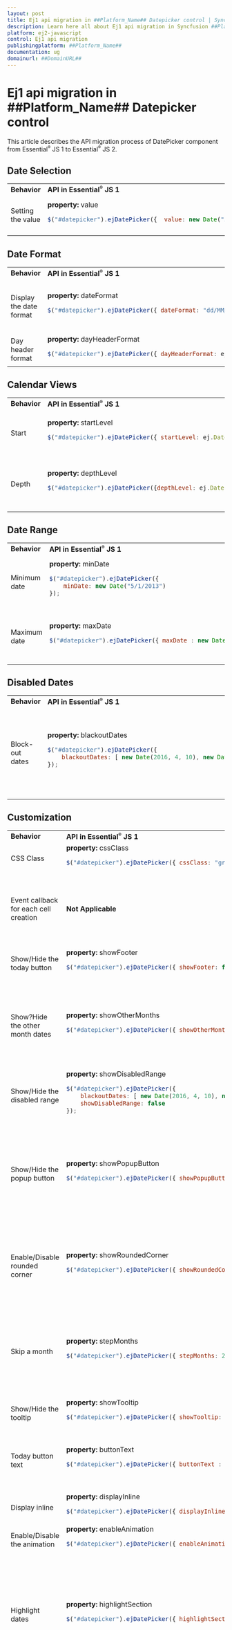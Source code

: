 ```yaml
---
layout: post
title: Ej1 api migration in ##Platform_Name## Datepicker control | Syncfusion
description: Learn here all about Ej1 api migration in Syncfusion ##Platform_Name## Datepicker control of Syncfusion Essential JS 2 and more.
platform: ej2-javascript
control: Ej1 api migration 
publishingplatform: ##Platform_Name##
documentation: ug
domainurl: ##DomainURL##
---
```


# Ej1 api migration in ##Platform_Name## Datepicker control

This article describes the API migration process of DatePicker component from Essential<sup style="font-size:70%">&reg;</sup> JS 1 to Essential<sup style="font-size:70%">&reg;</sup> JS 2.

## Date Selection

<!-- markdownlint-disable MD033 -->
<table>
<tr>
<td>
<b>Behavior</b>
</td>
<td>
<b>API in Essential<sup style="font-size:70%">&reg;</sup> JS 1</b>
</td>
<td>
<b>API in Essential<sup style="font-size:70%">&reg;</sup> JS 2</b>
</td>
</tr>
<tr>
<td>
Setting the value
</td>
<td>
<b>property:</b> value

```javascript
$("#datepicker").ejDatePicker({  value: new Date("5/5/2014") });
```

</td>
<td>
<b>property:</b> value

```javascript
var datepicker = new ej.calendars.DatePicker({ value: new Date("05/11/2017")});
datepicker.appendTo('#datepicker');
```

</td>
</tr>
</table>

## Date Format

<!-- markdownlint-disable MD033 -->
<table>
<tr>
<td>
<b>Behavior</b>
</td>
<td>
<b>API in Essential<sup style="font-size:70%">&reg;</sup> JS 1</b>
</td>
<td>
<b>API in Essential<sup style="font-size:70%">&reg;</sup> JS 2</b>
</td>
</tr>
<tr>
<td>
Display the date format
</td>
<td>
<b>property:</b> dateFormat

```javascript
$("#datepicker").ejDatePicker({ dateFormat: "dd/MM/yyyy"});
```

</td>
<td>
<b>property:</b> format

```javascript
var datepicker = new ej.calendars.DatePicker({
    value: new Date("05/11/2017");
    format: 'yyyy-MM-dd'});
datepicker.appendTo('#element');
```

</td>
</tr>
<tr>
<td>
Day header format
</td>
<td>
<b>property:</b> dayHeaderFormat

```javascript
$("#datepicker").ejDatePicker({ dayHeaderFormat: ej.DatePicker.Header.Short});
```

</td>
<td>
<b>Not Applicable</b>
</td>
</tr>
</table>

## Calendar Views

<!-- markdownlint-disable MD033 -->
<table>
<tr>
<td>
<b>Behavior</b>
</td>
<td>
<b>API in Essential<sup style="font-size:70%">&reg;</sup> JS 1</b>
</td>
<td>
<b>API in Essential<sup style="font-size:70%">&reg;</sup> JS 2</b>
</td>
</tr>
<tr>
<td>
Start
</td>
<td>
<b>property:</b> startLevel

```javascript
$("#datepicker").ejDatePicker({ startLevel: ej.DatePicker.Level.Year});
```

</td>
<td>
<b>property:</b> start

```javascript
var datepicker = new ej.calendars.DatePicker({
    start:'Decade'});
datepicker.appendTo('#element');
```

</td>
</tr>
<tr>
<td>
Depth
</td>
<td>
<b>property:</b> depthLevel

```javascript
$("#datepicker").ejDatePicker({depthLevel: ej.DatePicker.Level.Year});
```

</td>
<td>
<b>property:</b> depth

```javascript
var datepicker = new ej.calendars.DatePicker({
    depth:'Year'
});
datepicker.appendTo('#element');
```

</td>
</tr>
</table>

## Date Range

<!-- markdownlint-disable MD033 -->
<table>
<tr>
<td>
<b>Behavior</b>
</td>
<td>
<b>API in Essential<sup style="font-size:70%">&reg;</sup> JS 1</b>
</td>
<td>
<b>API in Essential<sup style="font-size:70%">&reg;</sup> JS 2</b>
</td>
</tr>
<tr>
<td>
Minimum date
</td>
<td>
<b>property:</b> minDate

```javascript
$("#datepicker").ejDatePicker({
    minDate: new Date("5/1/2013")
});
```

</td>
<td>
<b>property:</b> min

```javascript
var datepicker = new ej.calendars.DatePicker({
    min: new Date("5/1/2013")
});
datepicker.appendTo('#element');
```

</td>
</tr>
<tr>
<td>
Maximum date
</td>
<td>
<b>property:</b> maxDate

```javascript
$("#datepicker").ejDatePicker({ maxDate : new Date("5/30/2015")});
```

</td>
<td>
<b>property:</b> max

```javascript
var datepicker = new ej.calendars.DatePicker({
    max : new Date("5/30/2015")
});
datepicker.appendTo('#element');
```

</td>
</tr>
</table>

## Disabled Dates

<!-- markdownlint-disable MD033 -->
<table>
<tr>
<td>
<b>Behavior</b>
</td>
<td>
<b>API in Essential<sup style="font-size:70%">&reg;</sup> JS 1</b>
</td>
<td>
<b>API in Essential<sup style="font-size:70%">&reg;</sup> JS 2</b>
</td>
</tr>
<tr>
<td>
Block-out dates
</td>
<td>
<b>property:</b> blackoutDates

```javascript
$("#datepicker").ejDatePicker({
    blackoutDates: [ new Date(2016, 4, 10), new Date(2016, 4, 15), new Date(2016, 4, 20), new Date(2016, 4, 22), new Date(2016, 5, 12), new Date(2016, 5, 24)]
});
```

</td>
<td>
<b>Can be achieved by</b>

```javascript
var datepicker = new ej.calendars.DatePicker({
    renderDayCell: disableDate
});
datepicker.appendTo('#element');
function disableDate(args) {
    if (args.date.getDay() === 0 || args.date.getDay() === 6) {
        args.isDisabled = true;  
    }
}
```

</td>
</tr>
</table>

## Customization

<!-- markdownlint-disable MD033 -->
<table>
<tr>
<td>
<b>Behavior</b>
</td>
<td>
<b>API in Essential<sup style="font-size:70%">&reg;</sup> JS 1</b>
</td>
<td>
<b>API in Essential<sup style="font-size:70%">&reg;</sup> JS 2</b>
</td>
</tr>
<tr>
<td>
CSS Class
</td>
<td>
<b>property:</b> cssClass

```javascript
$("#datepicker").ejDatePicker({ cssClass: "gradient-lime"});
```

</td>
<td>
<b>property:</b> cssClass

```javascript
var datepicker = new ej.calendars.DatePicker({ cssClass: 'e-custom-style'});datepicker.appendTo('#element');
```

</td>
</tr>
<tr>
<td>
Event callback for each cell creation
</td>
<td>
<b>Not Applicable</b>
</td>
<td>
<b>Event:</b> renderDayCell

```javascript
var datepicker = new ej.calendars.DatePicker({
    renderDayCell: onRenderCell
});
datepicker.appendTo('#element');

function onRenderCell(args) {/*code block*/}
```

</td>
</tr>
<tr>
<td>
Show/Hide the today button
</td>
<td>
<b>property:</b> showFooter

```javascript
$("#datepicker").ejDatePicker({ showFooter: false});
```

</td>
<td>
<b>property:</b> showTodayButton

```javascript
var datepicker = new ej.calendars.DatePicker({ showTodayButton: false});
datepicker.appendTo('#element');
```

</td>
</tr>
<tr>
<td>
Show?Hide the other month dates
</td>
<td>
<b>property:</b> showOtherMonths

```javascript
$("#datepicker").ejDatePicker({ showOtherMonths: false});
```

</td>
<td>
<b></b>

```javascript
var datepicker = new ej.calendars.DatePicker();
datepicker.appendTo('#element');
```

```
.e-datepicker .e-calendar .e-content tr.e-month-hide,.e-datepicker .e-calendar .e-content td.e-other-month > .e-day {
    visibility: none;
}
.e-datepicker .e-calendar .e-content td.e-month-hide,.e-datepicker .e-calendar .e-content td.e-other-month {
    pointer-events: none;
    touch-action: none;
}
```

</td>
</tr>
<tr>
<td>
Show/Hide the disabled range
</td>
<td>
<b>property:</b> showDisabledRange

```javascript
$("#datepicker").ejDatePicker({
    blackoutDates: [ new Date(2016, 4, 10), new Date(2016, 4, 15), new Date(2016, 4, 20), new Date(2016, 4, 22), new Date(2016, 5, 12), new Date(2016, 5, 24)]
    showDisabledRange: false
});
```

</td>
<td>
<b>Not Applicable</b>
</td>
</tr>
<tr>
<td>
Show/Hide the popup button
</td>
<td>
<b>property:</b> showPopupButton

```javascript
$("#datepicker").ejDatePicker({ showPopupButton: false});
```

</td>
<td>
<b>Can be achieved by</b>

```javascript
var datepicker = new ej.calendars.DatePicker({
    focus: onFocus
});
datepicker.appendTo('#element');
function onFocus(args) {
    datepicker.show();
}
```

```
.e-control-wrapper .e-input-group-icon.e-date-icon {
    display: none;
}
```

</td>
</tr>
<tr>
<td>
Enable/Disable rounded corner
</td>
<td>
<b>property:</b> showRoundedCorner

```javascript
$("#datepicker").ejDatePicker({ showRoundedCorner: true});
```

</td>
<td>
<b>Can be achieved by</b>

```javascript
var datepicker = new ej.calendars.DatePicker({
    cssClass: 'e-custom-style'
});
datepicker.appendTo('#element');
```

```
.e-control-wrapper.e-custom-style.e-date-wrapper.e-input-group {
    border-radius: 4px;
}
```

</td>
</tr>
<tr>
<td>
Skip a month
</td>
<td>
<b>property:</b> stepMonths

```javascript
$("#datepicker").ejDatePicker({ stepMonths: 2});
```

</td>
<td>
<b>Can be achieved by</b>

```javascript
var datepicker = new ej.calendars.DatePicker({
    value: new Date("09/04/2018"),
    open:onOpen
});
datepicker.appendTo('#element');

function onOpen(args) {
    datepicker.navigateTo('Year', new Date("03/18/2018"));
}
```

</td>
</tr>
<tr>
<td>
Show/Hide the tooltip
</td>
<td>
<b>property:</b> showTooltip

```javascript
$("#datepicker").ejDatePicker({ showTooltip: false});
```

</td>
<td>
<b>Not Applicable</b>
</td>
</tr>
<tr>
<td>
Today button text
</td>
<td>
<b>property:</b> buttonText

```javascript
$("#datepicker").ejDatePicker({ buttonText : "Now"});
```

</td>
<td>
<b>Can be achieved by</b>

```javascript
L10n.load({  'en': { 'datepicker': {today:'Now' }  }});
var datepicker = new ej.calendars.DatePicker({
    locale: 'en'
});
datepicker.appendTo('#element');
```

</td>
</tr>
<tr>
<td>
Display inline
</td>
<td>
<b>property:</b> displayInline

```javascript
$("#datepicker").ejDatePicker({ displayInline: true});
```

</td>
<td>
<b>Not Applicable</b>
</td>
</tr>
<tr>
<td>
Enable/Disable the animation
</td>
<td>
<b>property:</b> enableAnimation

```javascript
$("#datepicker").ejDatePicker({ enableAnimation : false});
```

</td>
<td>
<b>Not Applicable</b>
</td>
</tr>
<tr>
<td>
Highlight dates
</td>
<td>
<b>property:</b> highlightSection

```javascript
$("#datepicker").ejDatePicker({ highlightSection: "week"});
```

</td>
<td>
<b>Can be achieved by</b>

```javascript
var datepicker = new ej.calendars.DatePicker({
    renderDayCell: highlightDate
});
datepicker.appendTo('#element');
function highlightDate(args) {
    if (args.date.getDate() === 10) {
      args.element.classList.add('e-highlightweekend');
    }
}
```

```
.e-highlightweekend {
    background-color: #cfe9f3;
}
```

</td>
</tr>
<tr>
<td>
Highlight weekend
</td>
<td>
<b>property:</b> highlightWeekend

```javascript
$("#datepicker").ejDatePicker({ highlightWeekend : true});
```

</td>
<td>

<b>Can be achieved by</b>

```javascript
var datepicker = new ej.calendars.DatePicker({
    renderDayCell: highlightDate
});
datepicker.appendTo('#element');
function highlightDate(args) {
    if (args.date.getDay() === 0 || args.date.getDay() === 6) {
      args.element.classList.add('e-highlightweekend');
    }
}
```

```
.e-highlightweekend {
    background-color: #cfe9f3;
}
```

</td>
</tr>
<tr>
<td>
Tooltip format
</td>
<td>
<b>property:</b> tooltipFormat

```javascript
$("#datepicker").ejDatePicker({ tooltipFormat : "dd/MM/yyyy"});
```

</td>
<td>
<b>Not Applicable</b>
</td>
</tr>
<tr>
<td>
Special Dates
</td>
<td>
<b>property:</b> specialDates

```javascript
specialDays = [ { date: new Date(2018, 09, 08), tooltip: "In Australia", iconClass: "flags sprite-Australia" }, { date: new Date(2018, 09, 21), tooltip: "In France", iconClass: "flags sprite-France" }]

$("#datepicker").ejDatePicker({ specialDates: specialDays});
```

</td>
<td>
<b>Can be achieved by</b>

```javascript
var datepicker = new ej.calendars.DatePicker({
    renderDayCell: customDates,
    value: new Date('5/5/2017')
});
datepicker.appendTo('#element');
function customDates(args) {
    if (args.date.getDate() === 10) {
        var span = document.createElement('span');
        span.setAttribute('class', 'e-icons highlight');   args.element.firstElementChild.setAttribute('title', 'Birthday !');   args.element.setAttribute('title', 'Birthday !');
        args.element.setAttribute('data-val', 'Birthday !');
        args.element.appendChild(span);
    }
}
```

</td>
</tr>
<tr>
<td>
FocusIn event
</td>
<td>
<b>Event:</b> focusIn

```javascript
$("#datepicker").ejDatePicker({
    focusIn: function (args) {/*code block*/}
});
```

</td>
<td>
<b>Event:</b> focus

```javascript
var datepicker = new ej.calendars.DatePicker({
    focus: onFocus
});
datepicker.appendTo('#element');
function onFocus(args){ /*code block*/}
```

</td>
</tr>
<tr>
<td>
FocusOut event
</td>
<td>
<b>Event:</b> focusOut

```javascript
$("#datepicker").ejDatePicker({ focusOut: function (args) { /*code block*/}});
```

</td>
<td>
<b>Event:</b> blur

```javascript
var datepicker = new ej.calendars.DatePicker({
    blur: onBlur
});
datepicker.appendTo('#element');
function onBlur(args){ /*code block*/}
```

</td>
</tr>
<tr>
<td>
FocusIn method
</td>
<td>
<b>Not Applicable</b>
</td>
<td>
<b>Method:</b> focusIn()

```javascript
var datepicker = new ej.calendars.DatePicker({
    placeholder: 'Enter date'
});
datepicker.appendTo('#element');
datepicker.focusIn();
```

</td>
</tr>
<tr>
<td>
FocusOut method
</td>
<td>
<b>Not Applicable</b>
</td>
<td>
<b>Method:</b> focusOut()

```javascript
var datepicker = new ej.calendars.DatePicker({
    placeholder: 'Enter date'
});
datepicker.appendTo('#element');
datepicker.focusOut();
```

</td>
</tr>
<tr>
<td>
Prevent popup close
</td>
<td>
<b>Not Applicable</b>
</td>
<td>
<b>Event:</b> close

```javascript
var datepicker = new ej.calendars.DatePicker({
    close: function (args) {
        args.preventDefault();
    }
});
datepicker.appendTo('#element');
datepicker.show();
```

</td>
</tr>
<tr>
<td>
Prevent popup open
</td>
<td>
<b>Not Applicable</b>
</td>
<td>
<b>Event:</b> open

```javascript
var datepicker = new ej.calendars.DatePicker({
    open: function (args) {
        args.preventDefault();
    }
});
datepicker.appendTo('#element');
```

</td>
</tr>
</table>

## Accessibility

<!-- markdownlint-disable MD033 -->
<table>
<tr>
<td>
<b>Behavior</b>
</td>
<td>
<b>API in Essential<sup style="font-size:70%">&reg;</sup> JS 1</b>
</td>
<td>
<b>API in Essential<sup style="font-size:70%">&reg;</sup> JS 2</b>
</td>
</tr>
<tr>
<td>
Enable/Disable the RTL
</td>
<td>
<b>property:</b> enableRTL

```javascript
$("#datepicker").ejDatePicker({
    enableRTL : true
});
```

</td>
<td>
<b>property:</b> enableRtl

```javascript
var datepicker = new ej.calendars.DatePicker({
    enableRtl : true
});
datepicker.appendTo('#element');
```

</td>
</tr>
</table>

## Persistence

<!-- markdownlint-disable MD033 -->
<table>
<tr>
<td>
<b>Behavior</b>
</td>
<td>
<b>API in Essential<sup style="font-size:70%">&reg;</sup> JS 1</b>
</td>
<td>
<b>API in Essential<sup style="font-size:70%">&reg;</sup> JS 2</b>
</td>
</tr>
<tr>
<td>
Enable Persistence
</td>
<td>
<b>property:</b> enablePersistence

```javascript
$("#datepicker").ejDatePicker({enablePersistence : true});
```

</td>
<td>
<b>property:</b> enablePersistence

```javascript
var datepicker = new ej.calendars.DatePicker({
    enablePersistence : true
});
datepicker.appendTo('#element');
```

</td>
</tr>
</table>

## Validation

<!-- markdownlint-disable MD033 -->
<table>
<tr>
<td>
<b>Behavior</b>
</td>
<td>
<b>API in Essential<sup style="font-size:70%">&reg;</sup> JS 1</b>
</td>
<td>
<b>API in Essential<sup style="font-size:70%">&reg;</sup> JS 2</b>
</td>
</tr>
<tr>
<td>
Validation rules
</td>
<td>
<b>property:</b> validationRules

```javascript
$("#datepicker").ejDatePicker({ validationRules:{ required:true }});
```

</td>
<td>
<b>Can be achieved by</b>

```javascript
var datepicker = new ej.calendars.DatePicker({
    placeholder: 'Enter date'
});
datepicker.appendTo('#element');
var options = {  rules: {   'datevalue': {    required: true }} }
var formObject: FormValidator = new FormValidator('#form-element', options);
```

</td>
</tr>
<tr>
<td>
Validation message
</td>
<td>
<b>property:</b> validationMessage

```javascript
$("#datepicker").ejDatePicker({
    validationRules:{ required:true },
    validationMessage:{ required: "Required Date value"}
});
```

</td>
<td>
<b>Can be achieved by</b>

```javascript
var datepicker = new ej.calendars.DatePicker({
    placeholder: 'Enter date'
});

var options = {
    rules: {
        'datevalue': {    required: [true, 'Date value required'] }
    },
    customPlacement: function (inputElement, errorElement) {
        inputElement.parentElement.parentElement.appendChild(errorElement);
    }
};
    var formObject = new ej.inputs.FormValidator('#form-element', options);
    datepicker.appendTo('#element');
```

</td>
</tr>
</table>

## Common

<!-- markdownlint-disable MD033 -->
<table>
<tr>
<td>
<b>Behavior</b>
</td>
<td>
<b>API in Essential<sup style="font-size:70%">&reg;</sup> JS 1</b>
</td>
<td>
<b>API in Essential<sup style="font-size:70%">&reg;</sup> JS 2</b>
</td>
</tr>
<tr>
<td>
Width
</td>
<td>
<b>property:</b> width

```javascript
$("#datepicker").ejDatePicker({ width: 200});
```

</td>
<td>
<b>property:</b> width

```javascript
var datepicker = new ej.calendars.DatePicker({ width: '200px'});
datepicker.appendTo('#element');
```

</td>
</tr>
<tr>
<td>
Readonly
</td>
<td>
<b>property:</b> readOnly

```javascript
$("#datepicker").ejDatePicker({ readOnly : true});
```

</td>
<td>
<b>property:</b> readonly

```javascript
var datepicker = new ej.calendars.DatePicker({
    readonly:true,
    value:new Date()
});
datepicker.appendTo('#element');
```

</td>
</tr>
<tr>
<td>
Show/Hide the Clear Button
</td>
<td>
<b>Not Applicable</b>
</td>
<td>
<b>property:</b> showClearButton

```javascript
var datepicker = new ej.calendars.DatePicker({ showClearButton: true});
datepicker.appendTo('#element');
```

</td>
</tr>
<tr>
<td>
Height
</td>
<td>
<b>property:</b> height

```javascript
$("#datepicker").ejDatePicker({ height: 35});
```

</td>
<td>
<b>Can be achieved by</b>

```javascript
var datepicker = new ej.calendars.DatePicker({cssClass: 'e-custom-style'});
datepicker.appendTo('#element');
```

```
.e-control-wrapper.e-custom-style.e-date-wrapper.e-input-group{ height: 35px;}
```

</td>
</tr>
<tr>
<td>
Html Attributes
</td>
<td>
<b>property:</b> htmlAttributes

```javascript
$("#datepicker").ejDatePicker({ htmlAttributes : {required:"required"}});
```

</td>
<td>
<b>Not Applicable</b>
</td>
</tr>
<tr>
<td>
Enable/Disable the Week Number
</td>
<td>
<b>property:</b> weekNumber

```javascript
$("#datepicker").ejDatePicker({ weekNumber : true});
```

</td>
<td>
<b>property:</b> weekNumber

```javascript
var datepicker = new ej.calendars.DatePicker({ weekNumber:true});
datepicker.appendTo('#element');
```

</td>
</tr>
<tr>
<td>
Watermark text
</td>
<td>
<b>property:</b> watermarkText

```javascript
$("#datepicker").ejDatePicker({ watermarkText: "Enter date"});
```

</td>
<td>
<b>property:</b> placeholder

```javascript
var datepicker = new ej.calendars.DatePicker({ placeholder: 'Enter date'});
datepicker.appendTo('#element');
```

</td>
</tr>
<tr>
<td>
Disable/Enable
</td>
<td>
<b>property:</b> enabled

```javascript
$("#datepicker").ejDatePicker({ enabled: false});
```

</td>
<td>
<b>property:</b> enabled

```javascript
var datepicker = new ej.calendars.DatePicker({enabled:false});
datepicker.appendTo('#element');
```

</td>
</tr>
<tr>
<td>
Disable the DatePicker
</td>
<td>
<b>Method:</b> disable()

```javascript
$("#datepicker").ejDatePicker();
var dateObj = $("#datepicker").data("ejDatePicker");
dateObj.disable();
```

</td>
<td>
<b>Not Applicable</b>
</td>
</tr>
<tr>
<td>
Enable the DatePicker
</td>
<td>
<b>Method:</b> enable()

```javascript
$("#datepicker").ejDatePicker();
var dateObj = $("#datepicker").data("ejDatePicker");
dateObj.enable();
```

</td>
<td>
<b>Not Applicable</b>
</td>
</tr>
<tr>
<td>
Enable/Disable the textbox editing
</td>
<td>
<b>property:</b> allowEdit

```javascript
$("#datepicker").ejDatePicker({ allowEdit : true});
```

</td>
<td>
<b>property:</b> allowEdit

```javascript
var datepicker = new ej.calendars.DatePicker({ allowEdit : true});
datepicker.appendTo('#element');
```

</td>
</tr>
<tr>
<td>
zIndex
</td>
<td>
<b>Not Applicable</b>
</td>
<td>
<b>property:</b> zIndex

```javascript
var datepicker = new ej.calendars.DatePicker({ zIndex: 100});
datepicker.appendTo('#element');
```

</td>
</tr>
<tr>
<td>
Specify the placeholder text behavior
</td>
<td>
<b>Not Applicable</b>
</td>
<td>
<b>property:</b> floatLabelType

```javascript
var datepicker = new ej.calendars.DatePicker({
    placeholder: 'Enter date',
    floatLabelType: 'Auto'
});
datepicker.appendTo('#element');
```

</td>
</tr>
</table>

## Globalization

<!-- markdownlint-disable MD033 -->
<table>
<tr>
<td>
<b>Behavior</b>
</td>
<td>
<b>API in Essential<sup style="font-size:70%">&reg;</sup> JS 1</b>
</td>
<td>
<b>API in Essential<sup style="font-size:70%">&reg;</sup> JS 2</b>
</td>
</tr>
<tr>
<td>
Locale
</td>
<td>
<b>property:</b> locale

```javascript
$("#datepicker").ejDatePicker({locale: "en-US"});
```

</td>
<td>
<b>property:</b> locale

```javascript
var datepicker = new ej.calendars.DatePicker({ locale: 'en'});
datepicker.appendTo('#element');
```

</td>
</tr>
<tr>
<td>
First day of week
</td>
<td>
<b>property:</b> startDay

```javascript
$("#datepicker").ejDatePicker({ startDay: 2});
```

</td>
<td>
<b>property:</b> firstDayOfWeek

```javascript
var datepicker = new ej.calendars.DatePicker({ firstDayOfWeek: 2});
datepicker.appendTo('#element');
```

</td>
</tr>
</table>

## Strict Mode

<!-- markdownlint-disable MD033 -->
<table>
<tr>
<td>
<b>Behavior</b>
</td>
<td>
<b>API in Essential<sup style="font-size:70%">&reg;</sup> JS 1</b>
</td>
<td>
<b>API in Essential<sup style="font-size:70%">&reg;</sup> JS 2</b>
</td>
</tr>
<tr>
<td>
Strict mode
</td>
<td>
<b>property:</b> enableStrictMode

```javascript
$("#datepicker").ejDatePicker({ enableStrictMode : true});
```

</td>
<td>
<b>property:</b> strictMode

```javascript
var datepicker = new ej.calendars.DatePicker({
    strictMode: true,
    value: new Date('5/28/2017'),
    min: new Date('5/5/2017'),
    max: new Date('5/25/2017')
});
datepicker.appendTo('#element');
```

</td>
</tr>
</table>

## Open and Close

<!-- markdownlint-disable MD033 -->
<table>
<tr>
<td>
<b>Behavior</b>
</td>
<td>
<b>API in Essential<sup style="font-size:70%">&reg;</sup> JS 1</b>
</td>
<td>
<b>API in Essential<sup style="font-size:70%">&reg;</sup> JS 2</b>
</td>
</tr>
<tr>
<td>
Close
</td>
<td>
<b>Event:</b> close

```javascript
$("#datepicker").ejDatePicker({ close: function (args) { /*code block*/}});
```

</td>
<td>
<b>Event:</b> close

```javascript
var datepicker = new ej.calendars.DatePicker({
    close: function (args) { /*code block*/}
});
datepicker.appendTo('#element');
```

</td>
</tr>
<tr>
<td>
Hide
</td>
<td>
<b>Method:</b> hide()

```javascript
$("#datepicker").ejDatePicker();
var dateObj = $("#datepicker").data("ejDatePicker");
dateObj.hide();
```

</td>
<td>
<b>Method:</b> hide()

```javascript
var datepicker = new ej.calendars.DatePicker({ value: new Date("05/11/2017")});datepicker.appendTo('#element');
datepicker.hide();
```

</td>
</tr>
<tr>
<td>
Open
</td>
<td>
<b>Event:</b> open

```javascript
$("#datepicker").ejDatePicker({open: function (args) { /*code block*/}});
```

</td>
<td>
<b>Event:</b> open

```javascript
var datepicker = new ej.calendars.DatePicker({ open: function (args) { /*code block*/}});
datepicker.appendTo('#element');
```

</td>
</tr>
<tr>
<td>
Show
</td>
<td>
<b>Method:</b> show()

```javascript
$("#datepicker").ejDatePicker();
var dateObj = $("#datepicker").data("ejDatePicker");
dateObj.show();
```

</td>
<td>
<b>Method:</b> show()

```javascript
var datepicker = new ej.calendars.DatePicker({ value: new Date("05/11/2017")});datepicker.appendTo('#element');
datepicker.show();
```

</td>
</tr>
</table>

## View Navigation

<!-- markdownlint-disable MD033 -->
<table>
<tr>
<td>
<b>Behavior</b>
</td>
<td>
<b>API in Essential<sup style="font-size:70%">&reg;</sup> JS 1</b>
</td>
<td>
<b>API in Essential<sup style="font-size:70%">&reg;</sup> JS 2</b>
</td>
</tr>
<tr>
<td>
Navigate to specific month
</td>
<td>
<b>Not Applicable</b>
</td>
<td>
<b>Method:</b> navigateTo()

```javascript
var datepicker = new ej.calendars.DatePicker({
    value: new Date("09/04/2018"),
    open:onOpen
});
datepicker.appendTo('#element');

function onOpen(args) {
    datepicker.navigateTo('Year', new Date("03/18/2018"));
}
```

</td>
</tr>
<tr>
<td>
Navigation callback
</td>
<td>
<b>Event:</b> navigate

```javascript
$("#datepicker").ejDatePicker({ navigate: function (args) { /*code block*/}});
```

</td>
<td>
<b>Event:</b> navigated

```javascript
var datepicker = new ej.calendars.DatePicker({navigated: onNavigate});
datepicker.appendTo('#element');
function onNavigate(args) { /*code block*/}
```

</td>
</tr>
<tr>
<td>
Enable/Disable the drill down
</td>
<td>
<b>property:</b> allowDrillDown

```javascript
$("#datepicker").ejDatePicker({ allowDrillDown : true});
```

</td>
<td>
<b>Not Applicable</b>
</td>
</tr>
</table>